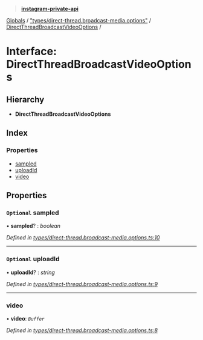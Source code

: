 > **[instagram-private-api](../README.md)**

[Globals](../README.md) / ["types/direct-thread.broadcast-media.options"](../modules/_types_direct_thread_broadcast_media_options_.md) / [DirectThreadBroadcastVideoOptions](_types_direct_thread_broadcast_media_options_.directthreadbroadcastvideooptions.md) /

# Interface: DirectThreadBroadcastVideoOptions

## Hierarchy

* **DirectThreadBroadcastVideoOptions**

## Index

### Properties

* [sampled](_types_direct_thread_broadcast_media_options_.directthreadbroadcastvideooptions.md#optional-sampled)
* [uploadId](_types_direct_thread_broadcast_media_options_.directthreadbroadcastvideooptions.md#optional-uploadid)
* [video](_types_direct_thread_broadcast_media_options_.directthreadbroadcastvideooptions.md#video)

## Properties

### `Optional` sampled

• **sampled**? : *boolean*

*Defined in [types/direct-thread.broadcast-media.options.ts:10](https://github.com/dilame/instagram-private-api/blob/3e16058/src/types/direct-thread.broadcast-media.options.ts#L10)*

___

### `Optional` uploadId

• **uploadId**? : *string*

*Defined in [types/direct-thread.broadcast-media.options.ts:9](https://github.com/dilame/instagram-private-api/blob/3e16058/src/types/direct-thread.broadcast-media.options.ts#L9)*

___

###  video

• **video**: *`Buffer`*

*Defined in [types/direct-thread.broadcast-media.options.ts:8](https://github.com/dilame/instagram-private-api/blob/3e16058/src/types/direct-thread.broadcast-media.options.ts#L8)*